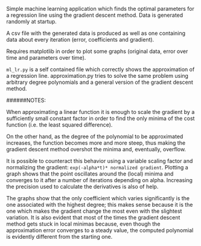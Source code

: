 Simple machine learning application which finds the optimal
parameters for a regression line using the gradient descent
method. Data is generated randomly at startup.

A csv file with the generated data is produced as well as
one containing data about every iteration (error, coefficients
and gradient).

Requires matplotlib in order to plot some graphs (original
data, error over time and parameters over time).

`ml_lr.py` is a self contained file which correctly shows the
approximation of a regression line. approximation.py tries
to solve the same problem using arbitrary degree polynomials
and a general version of the gradient descent method.


######NOTES:

When approximating a linear function it is enough to scale
the gradient by a sufficiently small constant factor in order
to find the only minima of the cost function (i.e. the least
squared difference).

On the other hand, as the degree of the polynomial to be
approximated increases, the function becomes more and more
steep, thus making the gradient descent method overshot the
minima and, eventually, overflow.

It is possible to counteract this behavior using a variable
scaling factor and normalizing the gradient: `exp(-alpha*t)*
normalized gradient`. Plotting a graph shows that the point
oscillates around the (local) minima and converges to it
after a number of iterations depending on alpha. Increasing
the precision used to calculate the derivatives is also of
help.

The graphs show that the only coefficient which varies
significantly is the one associated with the highest degree;
this makes sense because it is the one which makes the gradient
change the most even with the slightest variation. It is also
evident that most of the times the gradient descent method gets
stuck in local minimas because, even though the approximation error
converges to a steady value, the computed polynomial is evidently
different from the starting one.
